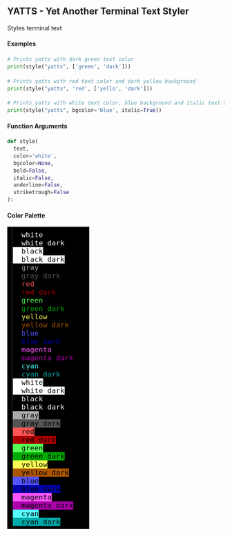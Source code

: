 ## YATTS - Yet Another Terminal Text Styler

Styles terminal text

#### Examples
```python
# Prints yatts with dark green text color
print(style("yatts", ['green', 'dark']))

# Prints yatts with red text color and dark yellow background
print(style("yatts", 'red', ['yello', 'dark']))

# Prints yatts with white text color, blue background and italic text style
print(style("yatts", bgcolor='blue', italic=True))
```

#### Function Arguments
```python
def style(
  text,
  color='white',
  bgcolor=None,
  bold=False,
  italic=False,
  underline=False,
  striketrough=False
):
```
#### Color Palette
![color palette](https://raw.githubusercontent.com/xelorabb/yatts/master/color_palette.png)
